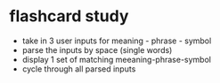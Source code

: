 # flashcard study


- take in 3 user inputs for meaning - phrase - symbol
- parse the inputs by space (single words)
- display 1 set of matching meeaning-phrase-symbol
- cycle through all parsed inputs
